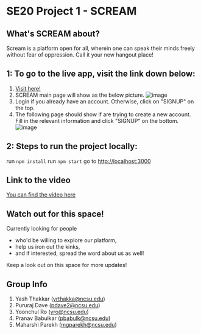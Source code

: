 # SE20 Project 1 - SCREAM

## What's SCREAM about?
Scream is a platform open for all, wherein one can speak their minds freely without fear of oppression.
Call it your new hangout place!

## 1: To go to the live app, visit the link down below:

1. [Visit here!](https://socialape-c629a.web.app/login)
2. SCREAM main page will show as the below picture. 
![image](https://user-images.githubusercontent.com/62627590/93743384-f968b100-fbbd-11ea-90bc-04c86a5fc348.png)
3. Login if you already have an account. Otherwise, click on "SIGNUP" on the top. 
4. The following page should show if are trying to create a new account. Fill in the relevant information and click "SIGNUP" on the bottom. 
![image](https://user-images.githubusercontent.com/62627590/93743685-75fb8f80-fbbe-11ea-8b29-e0b7590d08fd.png)


## 2: Steps to run the project locally:

run `npm install`
run `npm start`
go to [http://localhost:3000](http://localhost:3000)

## Link to the video
[You can find the video here](https://github.com/pranav2595/SE20_Project1/tree/master/video)

## Watch out for this space!
Currently looking for people 
- who'd be willing to explore our platform, 
- help us iron out the kinks,
- and if interested, spread the word about us as well!

Keep a look out on this space for more updates!

## Group Info
1. Yash Thakkar (yrthakka@ncsu.edu)
2. Pururaj Dave (pdave2@ncsu.edu)
3. Yoonchul Ro (yro@ncsu.edu)
4. Pranav Babulkar (pbabulk@ncsu.edu)
5. Maharshi Parekh (mgparekh@ncsu.edu)


